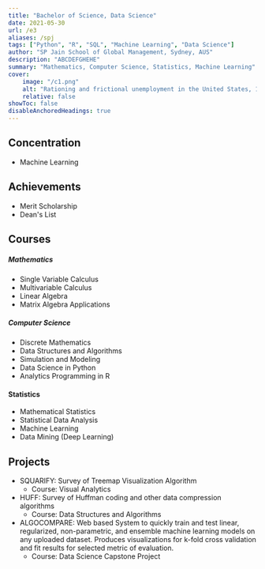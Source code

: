 ```yaml
---
title: "Bachelor of Science, Data Science" 
date: 2021-05-30
url: /e3
aliases: /spj
tags: ["Python", "R", "SQL", "Machine Learning", "Data Science"]
author: "SP Jain School of Global Management, Sydney, AUS"
description: "ABCDEFGHEHE" 
summary: "Mathematics, Computer Science, Statistics, Machine Learning" 
cover:
    image: "/c1.png"
    alt: "Rationing and frictional unemployment in the United States, 1964–2009"
    relative: false
showToc: false
disableAnchoredHeadings: true
---
```

## Concentration

+ Machine Learning

## Achievements

+ Merit Scholarship
+ Dean's List

## Courses

##### Mathematics

+ Single Variable Calculus
+ Multivariable Calculus
+ Linear Algebra
+ Matrix Algebra Applications

##### Computer Science

+ Discrete Mathematics
+ Data Structures and Algorithms
+ Simulation and Modeling
+ Data Science in Python
+ Analytics Programming in R

#### Statistics

+ Mathematical Statistics
+ Statistical Data Analysis
+ Machine Learning
+ Data Mining (Deep Learning)

## Projects

+ SQUARIFY: Survey of Treemap Visualization Algorithm
  + Course: Visual Analytics
+ HUFF: Survey of Huffman coding and other data compression algorithms
  + Course: Data Structures and Algorithms
+ ALGOCOMPARE: Web based System to quickly train and test linear, regularized, non-parametric, and ensemble machine learning models on any uploaded dataset. Produces visualizations for k-fold cross validation and fit results for selected metric of evaluation.
  + Course: Data Science Capstone Project

